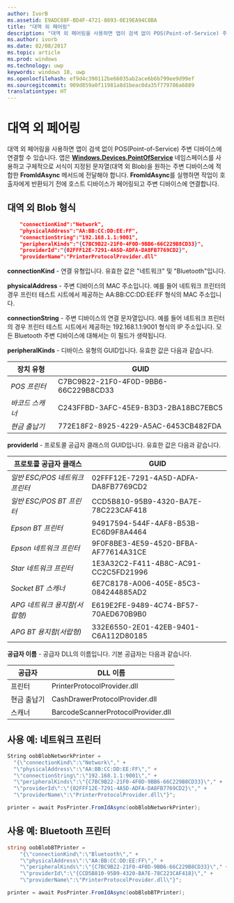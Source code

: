 ```yaml
---
author: IvorB
ms.assetid: E9ADC88F-BD4F-4721-8893-0E19EA94C8BA
title: "대역 외 페어링"
description: "대역 외 페어링을 사용하면 앱이 검색 없이 POS(Point-of-Service) 주변 장치에 연결할 수 있습니다."
ms.author: ivorb
ms.date: 02/08/2017
ms.topic: article
ms.prod: windows
ms.technology: uwp
keywords: windows 10, uwp
ms.openlocfilehash: ef9d4c390112be66035ab2ace6b6b799ee9d99ef
ms.sourcegitcommit: 909d859a0f11981a8d1beac0da35f779786a6889
translationtype: HT
---
```

# <a name="out-of-band-pairing"></a>대역 외 페어링

대역 외 페어링을 사용하면 앱이 검색 없이 POS(Point-of-Service) 주변 디바이스에 연결할 수 있습니다. 앱은 [**Windows.Devices.PointOfService**](https://msdn.microsoft.com/library/windows/apps/windows.devices.pointofservice.aspx) 네임스페이스를 사용하고 구체적으로 서식이 지정된 문자열(대역 외 Blob)을 원하는 주변 디바이스에 적합한 **FromIdAsync** 메서드에 전달해야 합니다. **FromIdAsync**를 실행하면 작업이 호출자에게 반환되기 전에 호스트 디바이스가 페어링되고 주변 디바이스에 연결합니다.

## <a name="out-of-band-blob-format"></a>대역 외 Blob 형식

```json
    "connectionKind":"Network",
    "physicalAddress":"AA:BB:CC:DD:EE:FF",
    "connectionString":"192.168.1.1:9001",
    "peripheralKinds":"{C7BC9B22-21F0-4F0D-9BB6-66C229B8CD33}",
    "providerId":"{02FFF12E-7291-4A5D-ADFA-DA8FB7769CD2}",
    "providerName":"PrinterProtocolProvider.dll"
```

**connectionKind** - 연결 유형입니다. 유효한 값은 "네트워크" 및 "Bluetooth"입니다.

**physicalAddress** - 주변 디바이스의 MAC 주소입니다. 예를 들어 네트워크 프린터의 경우 프린터 테스트 시트에서 제공하는 AA:BB:CC:DD:EE:FF 형식의 MAC 주소입니다.

**connectionString** - 주변 디바이스의 연결 문자열입니다. 예를 들어 네트워크 프린터의 경우 프린터 테스트 시트에서 제공하는 192.168.1.1:9001 형식의 IP 주소입니다. 모든 Bluetooth 주변 디바이스에 대해서는 이 필드가 생략됩니다.

**peripheralKinds** - 디바이스 유형의 GUID입니다. 유효한 값은 다음과 같습니다.

| 장치 유형 | GUID |
| ---- | ---- |
| *POS 프린터* | C7BC9B22-21F0-4F0D-9BB6-66C229B8CD33 |
| *바코드 스캐너* | C243FFBD-3AFC-45E9-B3D3-2BA18BC7EBC5 |
| *현금 출납기* | 772E18F2-8925-4229-A5AC-6453CB482FDA |


**providerId** - 프로토콜 공급자 클래스의 GUID입니다. 유효한 값은 다음과 같습니다.

| 프로토콜 공급자 클래스 | GUID |
| ---- | ---- |
| *일반 ESC/POS 네트워크 프린터* | 02FFF12E-7291-4A5D-ADFA-DA8FB7769CD2 |
| *일반 ESC/POS BT 프린터* | CCD5B810-95B9-4320-BA7E-78C223CAF418 |
| *Epson BT 프린터* | 94917594-544F-4AF8-B53B-EC6D9F8A4464 |
| *Epson 네트워크 프린터* | 9F0F8BE3-4E59-4520-BFBA-AF77614A31CE |
| *Star 네트워크 프린터* | 1E3A32C2-F411-4B8C-AC91-CC2C5FD21996 |
| *Socket BT 스캐너* | 6E7C8178-A006-405E-85C3-084244885AD2 |
| *APG 네트워크 용지함(서랍형)* | E619E2FE-9489-4C74-BF57-70AED670B9B0 |
| *APG BT 용지함(서랍형)* | 332E6550-2E01-42EB-9401-C6A112D80185 |


**공급자 이름** - 공급자 DLL의 이름입니다. 기본 공급자는 다음과 같습니다.

| 공급자 | DLL 이름 |
| ---- | ---- |
| 프린터 | PrinterProtocolProvider.dll |
| 현금 출납기 | CashDrawerProtocolProvider.dll |
| 스캐너 | BarcodeScannerProtocolProvider.dll |

## <a name="usage-example-network-printer"></a>사용 예: 네트워크 프린터

```csharp
String oobBlobNetworkPrinter =
  "{\"connectionKind\":\"Network\"," +
  "\"physicalAddress\":\"AA:BB:CC:DD:EE:FF\"," +
  "\"connectionString\":\"192.168.1.1:9001\"," +
  "\"peripheralKinds\":\"{C7BC9B22-21F0-4F0D-9BB6-66C229B8CD33}\"," +
  "\"providerId\":\"{02FFF12E-7291-4A5D-ADFA-DA8FB7769CD2}\"," +
  "\"providerName\":\"PrinterProtocolProvider.dll\"}";

printer = await PosPrinter.FromIdAsync(oobBlobNetworkPrinter);
```

## <a name="usage-example-bluetooth-printer"></a>사용 예: Bluetooth 프린터

```csharp
string oobBlobBTPrinter =
    "{\"connectionKind\":\"Bluetooth\"," +
    "\"physicalAddress\":\"AA:BB:CC:DD:EE:FF\"," +
    "\"peripheralKinds\":\"{C7BC9B22-21F0-4F0D-9BB6-66C229B8CD33}\"," +
    "\"providerId\":\"{CCD5B810-95B9-4320-BA7E-78C223CAF418}\"," +
    "\"providerName\":\"PrinterProtocolProvider.dll\"}";

printer = await PosPrinter.FromIdAsync(oobBlobBTPrinter);

```

